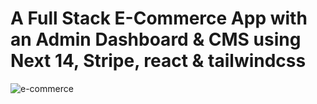 # A Full Stack E-Commerce App with an Admin Dashboard & CMS using Next 14, Stripe, react & tailwindcss
![e-commerce](https://i.ibb.co/Y3Hsth3/YT-Thumbnails-3.png)

